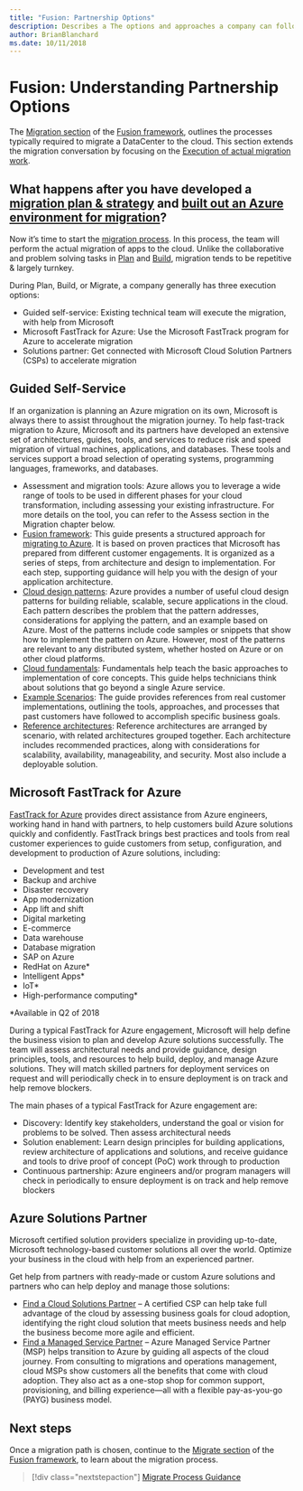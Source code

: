```yaml
---
title: "Fusion: Partnership Options" 
description: Describes a The options and approaches a company can follow when migrating to the cloud.
author: BrianBlanchard
ms.date: 10/11/2018
---
```

# Fusion: Understanding Partnership Options

The [Migration section](overview.md) of the [Fusion framework](../../overview.md), outlines the processes typically required to migrate a DataCenter to the cloud. This section extends the migration conversation by focusing on the [Execution of actual migration work](overview.md).

## What happens after you have developed a [migration plan & strategy](../plan/overview.md) and [built out an Azure environment for migration](../build/overview.md)?

Now it’s time to start the [migration process](overview.md). In this process, the team will perform the actual migration of apps to the cloud. Unlike the collaborative and problem solving tasks in [Plan](../plan/overview.md) and [Build](../build/overview.md), migration tends to be repetitive & largely turnkey.

During Plan, Build, or Migrate, a company generally has three execution options:

* Guided self-service: Existing technical team will execute the migration, with help from Microsoft
* Microsoft FastTrack for Azure: Use the Microsoft FastTrack program for Azure to accelerate migration
* Solutions partner: Get connected with Microsoft Cloud Solution Partners (CSPs) to accelerate migration

## Guided Self-Service

If an organization is planning an Azure migration on its own, Microsoft is always there to assist throughout the migration journey. To help fast-track migration to Azure, Microsoft and its partners have developed an extensive set of architectures, guides, tools, and services to reduce risk and speed migration of virtual machines, applications, and databases. These tools and services support a broad selection of operating systems, programming languages, frameworks, and databases.

* Assessment and migration tools: Azure allows you to leverage a wide range of tools to be used in different phases for your cloud transformation, including assessing your existing infrastructure. For more details on the tool, you can refer to the Assess section in the Migration chapter below.
* [Fusion framework](../../overview.md): This guide presents a structured approach for [migrating to Azure](../overview.md). It is based on proven practices that Microsoft has prepared from different customer engagements. It is organized as a series of steps, from architecture and design to implementation. For each step, supporting guidance will help you with the design of your application architecture.
* [Cloud design patterns](https://docs.microsoft.com/en-us/azure/architecture/patterns/): Azure provides a number of useful cloud design patterns for building reliable, scalable, secure applications in the cloud. Each pattern describes the problem that the pattern addresses, considerations for applying the pattern, and an example based on Azure. Most of the patterns include code samples or snippets that show how to implement the pattern on Azure. However, most of the patterns are relevant to any distributed system, whether hosted on Azure or on other cloud platforms.
* [Cloud fundamentals](../../../building-blocks/): Fundamentals help teach the basic approaches to implementation of core concepts. This guide helps technicians think about solutions that go beyond a single Azure service.
* [Example Scenarios](https://docs.microsoft.com/en-us/azure/architecture/example-scenario/): The guide provides references from real customer implementations, outlining the tools, approaches, and processes that past customers have followed to accomplish specific business goals.
* [Reference architectures](https://docs.microsoft.com/en-us/azure/architecture/reference-architectures/): Reference architectures are arranged by scenario, with related architectures grouped together. Each architecture includes recommended practices, along with considerations for scalability, availability, manageability, and security. Most also include a deployable solution.

## Microsoft FastTrack for Azure

[FastTrack for Azure](https://azure.microsoft.com/en-us/roadmap/fasttrack-for-azure/)  provides direct assistance from Azure engineers, working hand in hand with partners, to help customers build Azure solutions quickly and confidently. FastTrack brings best practices and tools from real customer experiences to guide customers from setup, configuration, and development to production of Azure solutions, including:

* Development and test
* Backup and archive
* Disaster recovery
* App modernization
* App lift and shift
* Digital marketing
* E-commerce
* Data warehouse
* Database migration
* SAP on Azure
* RedHat on Azure*
* Intelligent Apps*
* IoT*
* High-performance computing*

*Available in Q2 of 2018

During a typical FastTrack for Azure engagement, Microsoft will help define the business vision to plan and develop Azure solutions successfully. The team will assess architectural needs and provide guidance, design principles, tools, and resources to help build, deploy, and manage Azure solutions. They will match skilled partners for deployment services on request and will periodically check in to ensure deployment is on track and help remove blockers.

The main phases of a typical FastTrack for Azure engagement are:

* Discovery: Identify key stakeholders, understand the goal or vision for problems to be solved. Then assess architectural needs
* Solution enablement: Learn design principles for building applications, review architecture of applications and solutions, and receive guidance and tools to drive proof of concept (PoC) work through to production
* Continuous partnership: Azure engineers and/or program managers will check in periodically to ensure deployment is on track and help remove blockers

## Azure Solutions Partner

Microsoft certified solution providers specialize in providing up-to-date, Microsoft technology-based customer solutions all over the world. Optimize your business in the cloud with help from an experienced partner.

Get help from partners with ready-made or custom Azure solutions and partners who can help deploy and manage those solutions:

* [Find a Cloud Solutions Partner](https://www.microsoft.com/solution-providers/home/) – A certified CSP can help take full advantage of the cloud by assessing business goals for cloud adoption, identifying the right cloud solution that meets business needs and help the business become more agile and efficient.
* [Find a Managed Service Partner](https://www.microsoft.com/solution-providers/search?cacheId=16a3b49b-fef2-449d-bdf0-628008114cca) – Azure Managed Service Partner (MSP) helps transition to Azure by guiding all aspects of the cloud journey. From consulting to migrations and operations management, cloud MSPs show customers all the benefits that come with cloud adoption. They also act as a one-stop shop for common support, provisioning, and billing experience—all with a flexible pay-as-you-go (PAYG) business model.

## Next steps

Once a migration path is chosen, continue to the [Migrate section](overview.md) of the [Fusion framework](../../overview.md), to learn about the migration process.

> [!div class="nextstepaction"]
> [Migrate Process Guidance](overview.md)